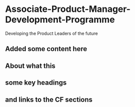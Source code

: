 # Associate-Product-Manager-Development-Programme
Developing the Product Leaders of the future
## Added some content here
## About what this 
## some key headings
## and links to the CF sections
